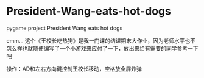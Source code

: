 # President-Wang-eats-hot-dogs
pygame project President Wang eats hot dogs

emm... 这个《王校长吃热狗》是我一门课的结课期末大作业，因为老师水平也不怎么样也就随便编写了一个小游戏来应付了一下，放出来给有需要的同学参考一下吧

操作：AD和左右方向键控制王校长移动，空格放全屏炸弹
